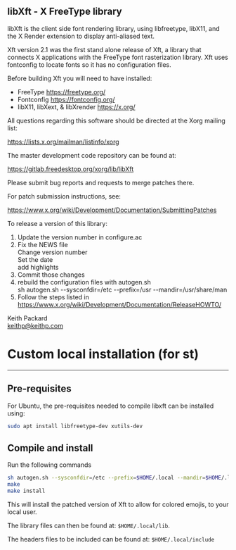 libXft - X FreeType library
---------------------------

libXft is the client side font rendering library, using libfreetype,
libX11, and the X Render extension to display anti-aliased text.

Xft version 2.1 was the first stand alone release of Xft, a library that
connects X applications with the FreeType font rasterization library. Xft
uses fontconfig to locate fonts so it has no configuration files.

Before building Xft you will need to have installed:
 - FreeType                             https://freetype.org/
 - Fontconfig                           https://fontconfig.org/
 - libX11, libXext, & libXrender        https://x.org/

All questions regarding this software should be directed at the
Xorg mailing list:

  https://lists.x.org/mailman/listinfo/xorg

The master development code repository can be found at:

  https://gitlab.freedesktop.org/xorg/lib/libXft

Please submit bug reports and requests to merge patches there.

For patch submission instructions, see:

  https://www.x.org/wiki/Development/Documentation/SubmittingPatches

To release a version of this library:

 1. Update the version number in configure.ac
 2. Fix the NEWS file  
    Change version number  
    Set the date  
    add highlights
 3. Commit those changes
 4. rebuild the configuration files with autogen.sh  
    sh autogen.sh --sysconfdir=/etc --prefix=/usr --mandir=/usr/share/man
 5. Follow the steps listed in
    https://www.x.org/wiki/Development/Documentation/ReleaseHOWTO/

Keith Packard  
keithp@keithp.com

# Custom local installation (for st)
------------------------------------

## Pre-requisites

For Ubuntu, the pre-requisites needed to compile libxft can be installed using: 

```bash
sudo apt install libfreetype-dev xutils-dev
```

## Compile and install

Run the following commands

```bash
sh autogen.sh --sysconfdir=/etc --prefix=$HOME/.local --mandir=$HOME/.local/share/man
make 
make install
```

This will install the patched version of Xft to allow for colored emojis, to your local user.

The library files can then be found at: 
`$HOME/.local/lib`.

The headers files to be included can be found at: 
`$HOME/.local/include`
